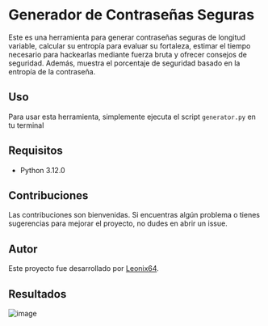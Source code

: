 # Generador de Contraseñas Seguras

Este es una herramienta para generar contraseñas seguras de longitud variable, calcular su entropía para evaluar su fortaleza, estimar el tiempo necesario para hackearlas mediante fuerza bruta y ofrecer consejos de seguridad. Además, muestra el porcentaje de seguridad basado en la entropía de la contraseña.

## Uso

Para usar esta herramienta, simplemente ejecuta el script `generator.py` en tu terminal


## Requisitos

- Python 3.12.0

## Contribuciones

Las contribuciones son bienvenidas. Si encuentras algún problema o tienes sugerencias para mejorar el proyecto, no dudes en abrir un issue.

## Autor

Este proyecto fue desarrollado por [Leonix64](https://github.com/Leonix64).

## Resultados
![image](https://github.com/Leonix64/Password_Generator/assets/155585846/f9ea91f3-a76c-463f-8830-10fdcf00ebf1)
